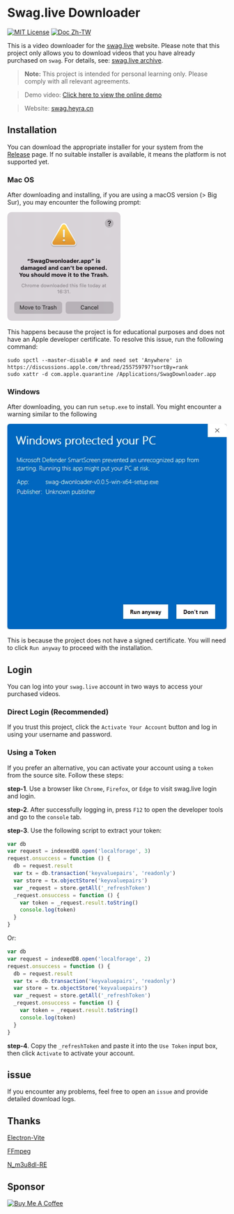 
# Swag.live Downloader

[![MIT License](https://img.shields.io/badge/License-MIT-green.svg)](https://choosealicense.com/licenses/mit/) [![Doc Zh-TW](https://img.shields.io/badge/Doc-國語-blue.svg)](./zReadme/README-ZH-TW.md)

This is a video downloader for the [swag.live](https://swag.live) website. Please note that this project only allows you to download videos that you have already purchased on `swag`. For details, see: [swag.live archive](https://swag.live/archive?lang=en).

> **Note:** This project is intended for personal learning only. Please comply with all relevant agreements.

> Demo video: [Click here to view the online demo](https://www.dropbox.com/scl/fi/beb96ny2jmptsnq1n0y10/demo.mp4?rlkey=pdw0e9stgyl75wlbkbvf8qvn2&e=1&st=44mpr8ao&dl=0)

> Website: [swag.heyra.cn](https://swag.heyra.uk/)

## Installation

You can download the appropriate installer for your system from the [Release](https://github.com/heyraCode/swagDownloader/releases) page. If no suitable installer is available, it means the platform is not supported yet.

### Mac OS

After downloading and installing, if you are using a macOS version (> Big Sur), you may encounter the following prompt:

![](./zReadme/mac-open-fail.png)

This happens because the project is for educational purposes and does not have an Apple developer certificate. To resolve this issue, run the following command:

```shell
sudo spctl --master-disable # and need set 'Anywhere' in https://discussions.apple.com/thread/255759797?sortBy=rank
sudo xattr -d com.apple.quarantine /Applications/SwagDownloader.app
```

### Windows

After downloading, you can run `setup.exe` to install. You might encounter a warning similar to the following

![](./zReadme/win-open-fail.jpeg)

This is because the project does not have a signed certificate. You will need to click `Run anyway` to proceed with the installation.


## Login

You can log into your `swag.live` account in two ways to access your purchased videos.


### Direct Login (Recommended)

If you trust this project, click the `Activate Your Account` button and log in using your username and password.

### Using a Token

If you prefer an alternative, you can activate your account using a `token` from the source site. Follow these steps:

**step-1**. Use a browser like `Chrome`, `Firefox`, or `Edge` to visit swag.live login and login.

**step-2**. After successfully logging in, press `F12` to open the developer tools and go to the `console` tab.

**step-3**. Use the following script to extract your token:

```javascript
var db
var request = indexedDB.open('localforage', 3)
request.onsuccess = function () {
  db = request.result
  var tx = db.transaction('keyvaluepairs', 'readonly')
  var store = tx.objectStore('keyvaluepairs')
  var _request = store.getAll('_refreshToken')
  _request.onsuccess = function () {
    var token = _request.result.toString()
    console.log(token)
  }
}
```

Or:

```javascript
var db
var request = indexedDB.open('localforage', 2)
request.onsuccess = function () {
  db = request.result
  var tx = db.transaction('keyvaluepairs', 'readonly')
  var store = tx.objectStore('keyvaluepairs')
  var _request = store.getAll('_refreshToken')
  _request.onsuccess = function () {
    var token = _request.result.toString()
    console.log(token)
  }
}
```

**step-4**.  Copy the `_refreshToken` and paste it into the `Use Token` input box, then click `Activate` to activate your account.


## issue

If you encounter any problems, feel free to open an `issue` and provide detailed download logs.


## Thanks

[Electron-Vite](https://electron-vite.org/)

[FFmpeg](https://ffmpeg.org/)

[N_m3u8dl-RE](https://github.com/nilaoda/N_m3u8DL-RE)

## Sponsor

<a href="https://www.buymeacoffee.com/SwagDownloader" target="_blank"><img src="https://cdn.buymeacoffee.com/buttons/v2/default-yellow.png" alt="Buy Me A Coffee" style="height: 60px !important;width: 217px !important;" ></a>
